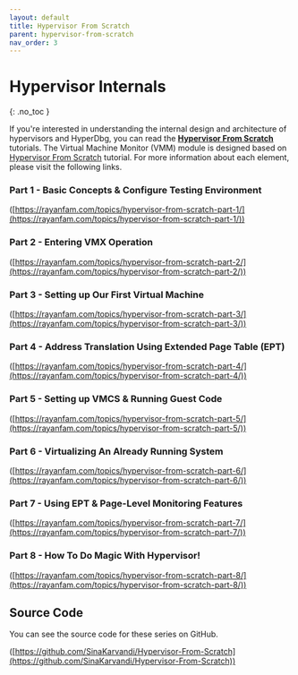```yaml
---
layout: default
title: Hypervisor From Scratch
parent: hypervisor-from-scratch
nav_order: 3
---
```


# Hypervisor Internals
{: .no_toc }

If you're interested in understanding the internal design and architecture of hypervisors and HyperDbg, you can read the [**Hypervisor From Scratch**](https://rayanfam.com/tutorials) tutorials. The Virtual Machine Monitor (VMM) module is designed based on [Hypervisor From Scratch](https://rayanfam.com/tutorials) tutorial. For more information about each element, please visit the following links.

### **Part 1 - Basic Concepts & Configure Testing Environment**

([https://rayanfam.com/topics/hypervisor-from-scratch-part-1/](https://rayanfam.com/topics/hypervisor-from-scratch-part-1/))

### **Part 2 - Entering VMX Operation**

([https://rayanfam.com/topics/hypervisor-from-scratch-part-2/](https://rayanfam.com/topics/hypervisor-from-scratch-part-2/))

### **Part 3 - Setting up Our First Virtual Machine**

([https://rayanfam.com/topics/hypervisor-from-scratch-part-3/](https://rayanfam.com/topics/hypervisor-from-scratch-part-3/))

### **Part 4 - Address Translation Using Extended Page Table (EPT)**

([https://rayanfam.com/topics/hypervisor-from-scratch-part-4/](https://rayanfam.com/topics/hypervisor-from-scratch-part-4/))

### **Part 5 - Setting up VMCS & Running Guest Code**

([https://rayanfam.com/topics/hypervisor-from-scratch-part-5/](https://rayanfam.com/topics/hypervisor-from-scratch-part-5/))

### **Part 6 - Virtualizing An Already Running System**

([https://rayanfam.com/topics/hypervisor-from-scratch-part-6/](https://rayanfam.com/topics/hypervisor-from-scratch-part-6/))

### **Part 7 - Using EPT & Page-Level Monitoring Features**

([https://rayanfam.com/topics/hypervisor-from-scratch-part-7/](https://rayanfam.com/topics/hypervisor-from-scratch-part-7/))

### **Part 8 - How To Do Magic With Hypervisor!**

([https://rayanfam.com/topics/hypervisor-from-scratch-part-8/](https://rayanfam.com/topics/hypervisor-from-scratch-part-8/))

## Source Code

You can see the source code for these series on GitHub.

([https://github.com/SinaKarvandi/Hypervisor-From-Scratch](https://github.com/SinaKarvandi/Hypervisor-From-Scratch))